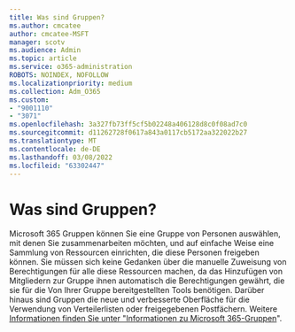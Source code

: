 ```yaml
---
title: Was sind Gruppen?
ms.author: cmcatee
author: cmcatee-MSFT
manager: scotv
ms.audience: Admin
ms.topic: article
ms.service: o365-administration
ROBOTS: NOINDEX, NOFOLLOW
ms.localizationpriority: medium
ms.collection: Adm_O365
ms.custom:
- "9001110"
- "3071"
ms.openlocfilehash: 3a327fb73ff5cf5b02248a406128d8c0f08ad7c0
ms.sourcegitcommit: d11262728f0617a843a0117cb5172aa322022b27
ms.translationtype: MT
ms.contentlocale: de-DE
ms.lasthandoff: 03/08/2022
ms.locfileid: "63302447"
---
```

# <a name="what-are-groups"></a>Was sind Gruppen?

Microsoft 365 Gruppen können Sie eine Gruppe von Personen auswählen, mit denen Sie zusammenarbeiten möchten, und auf einfache Weise eine Sammlung von Ressourcen einrichten, die diese Personen freigeben können. Sie müssen sich keine Gedanken über die manuelle Zuweisung von Berechtigungen für alle diese Ressourcen machen, da das Hinzufügen von Mitgliedern zur Gruppe ihnen automatisch die Berechtigungen gewährt, die sie für die Von Ihrer Gruppe bereitgestellten Tools benötigen. Darüber hinaus sind Gruppen die neue und verbesserte Oberfläche für die Verwendung von Verteilerlisten oder freigegebenen Postfächern.  Weitere [Informationen finden Sie unter "Informationen zu Microsoft 365-Gruppen](https://support.office.com/article/b565caa1-5c40-40ef-9915-60fdb2d97fa2)". 